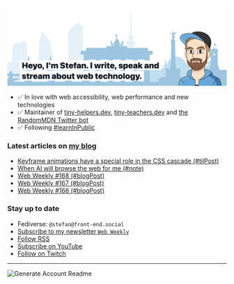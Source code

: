 <img alt="Heyo, I'm Stefan. I write and speak about web technology." src="https://raw.githubusercontent.com/stefanjudis/stefanjudis/main/screenshot.png">

- ✅ In love with web accessibility, web performance and new technologies
- ✅ Maintainer of [tiny-helpers.dev](https://tiny-helpers.dev), [tiny-teachers.dev](https://tiny-teachers.dev/) and [the RandomMDN Twitter bot](https://twitter.com/randomMDN)
- ✅ Following [#learnInPublic](https://www.stefanjudis.com/today-i-learned/)
### Latest articles on [my blog](https://www.stefanjudis.com)

<!-- BLOG-POST-LIST:START -->
- [Keyframe animations have a special role in the CSS cascade &lpar;#tilPost&rpar;](https://www.stefanjudis.com/today-i-learned/keyframe-animations-have-a-special-role-in-the-css-cascade/)
- [When AI will browse the web for me &lpar;#note&rpar;](https://www.stefanjudis.com/notes/when-ai-will-browse-the-web-for-me/)
- [Web Weekly #168 &lpar;#blogPost&rpar;](https://www.stefanjudis.com/blog/web-weekly-168/)
- [Web Weekly #167 &lpar;#blogPost&rpar;](https://www.stefanjudis.com/blog/web-weekly-167/)
- [Web Weekly #166 &lpar;#blogPost&rpar;](https://www.stefanjudis.com/blog/web-weekly-166/)
<!-- BLOG-POST-LIST:END -->

### Stay up to date

- Fediverse: `@stefan@front-end.social`
- [Subscribe to my newsletter `Web Weekly`](https://webweekly.email/)
- [Follow RSS](https://www.stefanjudis.com/feeds/)
- [Subscribe on YouTube](https://youtube.com/c/stefanjudis)
- [Follow on Twitch](https://www.twitch.tv/stefanjudis)

---

![Generate Account Readme](https://github.com/stefanjudis/stefanjudis/workflows/Generate%20Account%20Readme/badge.svg)
